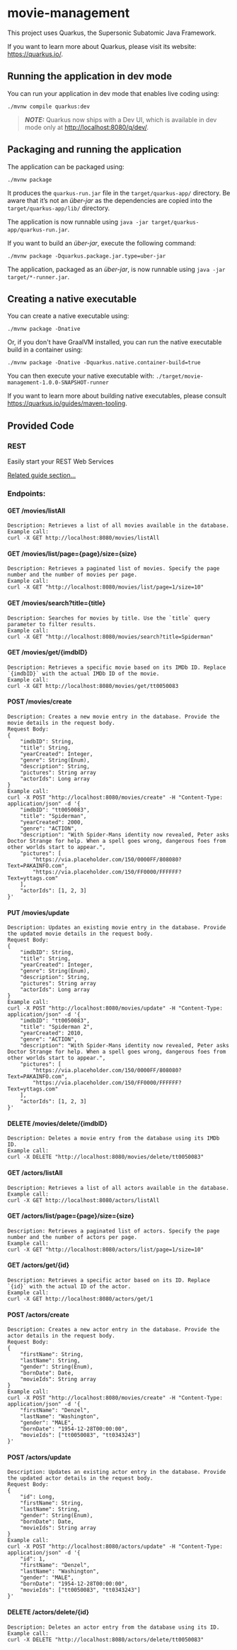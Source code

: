 # movie-management

This project uses Quarkus, the Supersonic Subatomic Java Framework.

If you want to learn more about Quarkus, please visit its website: <https://quarkus.io/>.

## Running the application in dev mode

You can run your application in dev mode that enables live coding using:

```shell script
./mvnw compile quarkus:dev
```

> **_NOTE:_**  Quarkus now ships with a Dev UI, which is available in dev mode only at <http://localhost:8080/q/dev/>.

## Packaging and running the application

The application can be packaged using:

```shell script
./mvnw package
```

It produces the `quarkus-run.jar` file in the `target/quarkus-app/` directory.
Be aware that it’s not an _über-jar_ as the dependencies are copied into the `target/quarkus-app/lib/` directory.

The application is now runnable using `java -jar target/quarkus-app/quarkus-run.jar`.

If you want to build an _über-jar_, execute the following command:

```shell script
./mvnw package -Dquarkus.package.jar.type=uber-jar
```

The application, packaged as an _über-jar_, is now runnable using `java -jar target/*-runner.jar`.

## Creating a native executable

You can create a native executable using:

```shell script
./mvnw package -Dnative
```

Or, if you don't have GraalVM installed, you can run the native executable build in a container using:

```shell script
./mvnw package -Dnative -Dquarkus.native.container-build=true
```

You can then execute your native executable with: `./target/movie-management-1.0.0-SNAPSHOT-runner`

If you want to learn more about building native executables, please consult <https://quarkus.io/guides/maven-tooling>.

## Provided Code

### REST

Easily start your REST Web Services

[Related guide section...](https://quarkus.io/guides/getting-started-reactive#reactive-jax-rs-resources)

### Endpoints:
#### GET /movies/listAll
```shell script
Description: Retrieves a list of all movies available in the database.
Example call:
curl -X GET http://localhost:8080/movies/listAll
```
#### GET /movies/list/page={page}/size={size}
```shell script
Description: Retrieves a paginated list of movies. Specify the page number and the number of movies per page.
Example call:
curl -X GET "http://localhost:8080/movies/list/page=1/size=10"
```
#### GET /movies/search?title={title}
```shell script
Description: Searches for movies by title. Use the `title` query parameter to filter results.
Example call:
curl -X GET "http://localhost:8080/movies/search?title=Spiderman"
```
#### GET /movies/get/{imdbID}
```shell script
Description: Retrieves a specific movie based on its IMDb ID. Replace `{imdbID}` with the actual IMDb ID of the movie.
Example call:
curl -X GET http://localhost:8080/movies/get/tt0050083 
```
#### POST /movies/create
```shell script
Description: Creates a new movie entry in the database. Provide the movie details in the request body.
Request Body:
{
    "imdbID": String,
    "title": String,
    "yearCreated": Integer,
    "genre": String(Enum),
    "description": String,
    "pictures": String array
    "actorIds": Long array
}
Example call:
curl -X POST "http://localhost:8080/movies/create" -H "Content-Type: application/json" -d '{
    "imdbID": "tt0050083",
    "title": "Spiderman",
    "yearCreated": 2000,
    "genre": "ACTION",
    "description": "With Spider-Mans identity now revealed, Peter asks Doctor Strange for help. When a spell goes wrong, dangerous foes from other worlds start to appear.",
    "pictures": [
        "https://via.placeholder.com/150/0000FF/808080?Text=PAKAINFO.com",
        "https://via.placeholder.com/150/FF0000/FFFFFF?Text=yttags.com"
    ],
    "actorIds": [1, 2, 3]
}'
```
#### PUT /movies/update
```shell script
Description: Updates an existing movie entry in the database. Provide the updated movie details in the request body.
Request Body:
{
    "imdbID": String,
    "title": String,
    "yearCreated": Integer,
    "genre": String(Enum),
    "description": String,
    "pictures": String array
    "actorIds": Long array
}
Example call:
curl -X POST "http://localhost:8080/movies/update" -H "Content-Type: application/json" -d '{
    "imdbID": "tt0050083",
    "title": "Spiderman 2",
    "yearCreated": 2010,
    "genre": "ACTION",
    "description": "With Spider-Mans identity now revealed, Peter asks Doctor Strange for help. When a spell goes wrong, dangerous foes from other worlds start to appear.",
    "pictures": [
        "https://via.placeholder.com/150/0000FF/808080?Text=PAKAINFO.com",
        "https://via.placeholder.com/150/FF0000/FFFFFF?Text=yttags.com"
    ],
    "actorIds": [1, 2, 3]
}'
```
#### DELETE /movies/delete/{imdbID}
```shell script
Description: Deletes a movie entry from the database using its IMDb ID.
Example call:
curl -X DELETE "http://localhost:8080/movies/delete/tt0050083"
```


#### GET /actors/listAll
```shell script
Description: Retrieves a list of all actors available in the database.
Example call:
curl -X GET http://localhost:8080/actors/listAll
```
#### GET /actors/list/page={page}/size={size}
```shell script
Description: Retrieves a paginated list of actors. Specify the page number and the number of actors per page.
Example call:
curl -X GET "http://localhost:8080/actors/list/page=1/size=10"
```
#### GET /actors/get/{id}
```shell script
Description: Retrieves a specific actor based on its ID. Replace `{id}` with the actual ID of the actor.
Example call:
curl -X GET http://localhost:8080/actors/get/1 
```
#### POST /actors/create
```shell script
Description: Creates a new actor entry in the database. Provide the actor details in the request body.
Request Body:
{
    "firstName": String,
    "lastName": String,
    "gender": String(Enum),
    "bornDate": Date,
    "movieIds": String array
}
Example call:
curl -X POST "http://localhost:8080/movies/create" -H "Content-Type: application/json" -d '{
    "firstName": "Denzel",
    "lastName": "Washington",
    "gender": "MALE",
    "bornDate": "1954-12-28T00:00:00",
    "movieIds": ["tt0050083", "tt0343243"]
}'
```
#### POST /actors/update
```shell script
Description: Updates an existing actor entry in the database. Provide the updated actor details in the request body.
Request Body:
{
    "id": Long,
    "firstName": String,
    "lastName": String,
    "gender": String(Enum),
    "bornDate": Date,
    "movieIds": String array
}
Example call:
curl -X POST "http://localhost:8080/actors/update" -H "Content-Type: application/json" -d '{
    "id": 1,
    "firstName": "Denzel",
    "lastName": "Washington",
    "gender": "MALE",
    "bornDate": "1954-12-28T00:00:00",
    "movieIds": ["tt0050083", "tt0343243"]
}'
```
#### DELETE /actors/delete/{id}
```shell script
Description: Deletes an actor entry from the database using its ID.
Example call:
curl -X DELETE "http://localhost:8080/actors/delete/tt0050083"
```